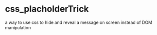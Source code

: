 # css_placholderTrick
a way to use css to hide and reveal a message on screen instead of DOM manipulation
